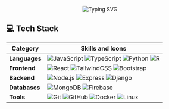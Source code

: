 <p align="center">
  <img src="https://readme-typing-svg.demolab.com?font=Fira+Code&weight=600&size=24&pause=1000&color=00F700&center=true&vCenter=true&random=false&width=600&lines=👋+Hi%2C+I'm+Teja;MERN+Stack+Developer;Exploring+Blockchain+%26+AI;Open+Source+Contributor" alt="Typing SVG" />
</p>



## 💻 Tech Stack  

| Category | Skills and Icons |
|---|---|
| **Languages** | ![JavaScript](https://img.shields.io/badge/JavaScript-000?logo=javascript&logoColor=F7DF1E&style=for-the-badge) ![TypeScript](https://img.shields.io/badge/TypeScript-000?logo=typescript&logoColor=3178C6&style=for-the-badge) ![Python](https://img.shields.io/badge/Python-000?logo=python&logoColor=3776AB&style=for-the-badge) ![R](https://img.shields.io/badge/R-000?logo=r&logoColor=276DC3&style=for-the-badge) |
| **Frontend** | ![React](https://img.shields.io/badge/React-000?logo=react&logoColor=61DAFB&style=for-the-badge) ![TailwindCSS](https://img.shields.io/badge/TailwindCSS-000?logo=tailwindcss&logoColor=38B2AC&style=for-the-badge) ![Bootstrap](https://img.shields.io/badge/Bootstrap-000?logo=bootstrap&logoColor=7952B3&style=for-the-badge) |
| **Backend** | ![Node.js](https://img.shields.io/badge/Node.js-000?logo=node.js&logoColor=339933&style=for-the-badge) ![Express](https://img.shields.io/badge/Express-000?logo=express&logoColor=fff&style=for-the-badge) ![Django](https://img.shields.io/badge/Django-000?logo=django&logoColor=0C4B33&style=for-the-badge) |
| **Databases** | ![MongoDB](https://img.shields.io/badge/MongoDB-000?logo=mongodb&logoColor=47A248&style=for-the-badge) ![Firebase](https://img.shields.io/badge/Firebase-000?logo=firebase&logoColor=FFCA28&style=for-the-badge) |
| **Tools** | ![Git](https://img.shields.io/badge/Git-000?logo=git&logoColor=F05032&style=for-the-badge) ![GitHub](https://img.shields.io/badge/GitHub-000?logo=github&logoColor=fff&style=for-the-badge) ![Docker](https://img.shields.io/badge/Docker-000?logo=docker&logoColor=2496ED&style=for-the-badge) ![Linux](https://img.shields.io/badge/Linux-000?logo=linux&logoColor=FCC624&style=for-the-badge) |
